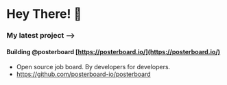 # Hey There! 👋

### My latest project -->
#### Building @posterboard [https://posterboard.io/](https://posterboard.io/)
- Open source job board. By developers for developers.
- https://github.com/posterboard-io/posterboard
